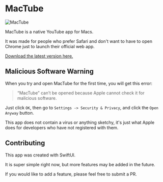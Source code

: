 # MacTube

![MacTube](https://i.imgur.com/IdCeRJF.png)

MacTube is a native YouTube app for Macs. 

It was made for people who prefer Safari and don't want to have to open Chrome just to launch their official web app.

[Download the latest version here.](https://github.com/diontron/MacTube/releases/download/1.0.0/MacTube.app.zip)

## Malicious Software Warning

When you try and open MacTube for the first time, you will get this error:

> “MacTube” can’t be opened because Apple cannot check it for malicious software.

Just click `OK`, then go to `Settings -> Security & Privacy`, and click the `Open Anyway` button.

This app does not contain a virus or anything sketchy, it's just what Apple does for developers who have not registered with them.

## Contributing

This app was created with SwiftUI.

It is super simple right now, but more features may be added in the future.

If you would like to add a feature, please feel free to submit a PR.
